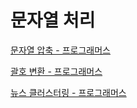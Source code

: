 # 문자열 처리

[문자열 압축 - 프로그래머스](./문자열압축.md)

[괄호 변환 - 프로그래머스](./괄호변환.md)

[뉴스 클러스터링 - 프로그래머스](./뉴스클러스터링.md)
